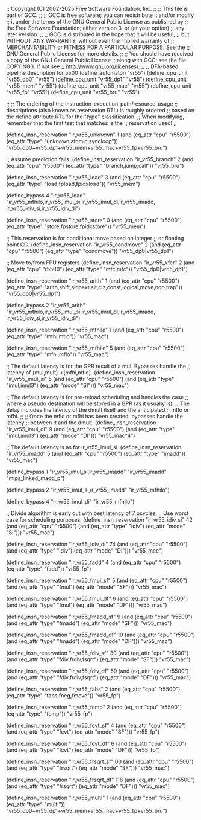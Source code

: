 ;; Copyright (C) 2002-2025 Free Software Foundation, Inc.
;;
;; This file is part of GCC.
;;
;; GCC is free software; you can redistribute it and/or modify
;; it under the terms of the GNU General Public License as published by
;; the Free Software Foundation; either version 3, or (at your option)
;; any later version.
;;
;; GCC is distributed in the hope that it will be useful,
;; but WITHOUT ANY WARRANTY; without even the implied warranty of
;; MERCHANTABILITY or FITNESS FOR A PARTICULAR PURPOSE.  See the
;; GNU General Public License for more details.
;;
;; You should have received a copy of the GNU General Public License
;; along with GCC; see the file COPYING3.  If not see
;; <http://www.gnu.org/licenses/>.
;;
;; DFA-based pipeline description for 5500
(define_automaton "vr55")
(define_cpu_unit "vr55_dp0"     "vr55")
(define_cpu_unit "vr55_dp1"     "vr55")
(define_cpu_unit "vr55_mem"     "vr55")
(define_cpu_unit "vr55_mac"     "vr55")
(define_cpu_unit "vr55_fp"      "vr55")
(define_cpu_unit "vr55_bru"     "vr55")

;;
;; The ordering of the instruction-execution-path/resource-usage
;; descriptions (also known as reservation RTL) is roughly ordered
;; based on the define attribute RTL for the "type" classification.
;; When modifying, remember that the first test that matches is the
;; reservation used!
;;

(define_insn_reservation "ir_vr55_unknown" 1
  (and (eq_attr "cpu" "r5500")
       (eq_attr "type" "unknown,atomic,syncloop"))
  "vr55_dp0+vr55_dp1+vr55_mem+vr55_mac+vr55_fp+vr55_bru")

;; Assume prediction fails.
(define_insn_reservation "ir_vr55_branch" 2
  (and (eq_attr "cpu" "r5500")
       (eq_attr "type" "branch,jump,call"))
  "vr55_bru")

(define_insn_reservation "ir_vr55_load" 3
  (and (eq_attr "cpu" "r5500")
       (eq_attr "type" "load,fpload,fpidxload"))
  "vr55_mem")

(define_bypass 4
  "ir_vr55_load"
  "ir_vr55_mthilo,ir_vr55_imul_si,ir_vr55_imul_di,ir_vr55_imadd,
   ir_vr55_idiv_si,ir_vr55_idiv_di")

(define_insn_reservation "ir_vr55_store" 0
  (and (eq_attr "cpu" "r5500")
       (eq_attr "type" "store,fpstore,fpidxstore"))
  "vr55_mem")

;; This reservation is for conditional move based on integer
;; or floating point CC.
(define_insn_reservation "ir_vr55_condmove" 2
  (and (eq_attr "cpu" "r5500")
       (eq_attr "type" "condmove"))
  "vr55_dp0|vr55_dp1")

;; Move to/from FPU registers
(define_insn_reservation "ir_vr55_xfer" 2
  (and (eq_attr "cpu" "r5500")
       (eq_attr "type" "mfc,mtc"))
  "vr55_dp0|vr55_dp1")

(define_insn_reservation "ir_vr55_arith" 1
  (and (eq_attr "cpu" "r5500")
       (eq_attr "type" "arith,shift,signext,slt,clz,const,logical,move,nop,trap"))
  "vr55_dp0|vr55_dp1")

(define_bypass 2
  "ir_vr55_arith"
  "ir_vr55_mthilo,ir_vr55_imul_si,ir_vr55_imul_di,ir_vr55_imadd,
   ir_vr55_idiv_si,ir_vr55_idiv_di")

(define_insn_reservation "ir_vr55_mthilo" 1
  (and (eq_attr "cpu" "r5500")
       (eq_attr "type" "mthi,mtlo"))
  "vr55_mac")

(define_insn_reservation "ir_vr55_mfhilo" 5
  (and (eq_attr "cpu" "r5500")
       (eq_attr "type" "mfhi,mflo"))
  "vr55_mac")

;; The default latency is for the GPR result of a mul.  Bypasses handle the
;; latency of {mul,mult}->{mfhi,mflo}.
(define_insn_reservation "ir_vr55_imul_si" 5
  (and (eq_attr "cpu" "r5500")
       (and (eq_attr "type" "imul,imul3")
            (eq_attr "mode" "SI")))
  "vr55_mac")

;; The default latency is for pre-reload scheduling and handles the case
;; where a pseudo destination will be stored in a GPR (as it usually is).
;; The delay includes the latency of the dmult itself and the anticipated
;; mflo or mfhi.
;;
;; Once the mflo or mfhi has been created, bypasses handle the latency
;; between it and the dmult.
(define_insn_reservation "ir_vr55_imul_di" 9
  (and (eq_attr "cpu" "r5500")
       (and (eq_attr "type" "imul,imul3")
            (eq_attr "mode" "DI")))
  "vr55_mac*4")

;; The default latency is as for ir_vr55_imul_si.
(define_insn_reservation "ir_vr55_imadd" 5
  (and (eq_attr "cpu" "r5500")
       (eq_attr "type" "imadd"))
  "vr55_mac")

(define_bypass 1
  "ir_vr55_imul_si,ir_vr55_imadd"
  "ir_vr55_imadd"
  "mips_linked_madd_p")

(define_bypass 2
  "ir_vr55_imul_si,ir_vr55_imadd"
  "ir_vr55_mfhilo")

(define_bypass 4
  "ir_vr55_imul_di"
  "ir_vr55_mfhilo")

;; Divide algorithm is early out with best latency of 7 pcycles.
;; Use worst case for scheduling purposes.
(define_insn_reservation "ir_vr55_idiv_si" 42
  (and (eq_attr "cpu" "r5500")
       (and (eq_attr "type" "idiv")
            (eq_attr "mode" "SI")))
  "vr55_mac")

(define_insn_reservation "ir_vr55_idiv_di" 74
  (and (eq_attr "cpu" "r5500")
       (and (eq_attr "type" "idiv")
            (eq_attr "mode" "DI")))
  "vr55_mac")

(define_insn_reservation "ir_vr55_fadd" 4
  (and (eq_attr "cpu" "r5500")
       (eq_attr "type" "fadd"))
  "vr55_fp")

(define_insn_reservation "ir_vr55_fmul_sf" 5
  (and (eq_attr "cpu" "r5500")
       (and (eq_attr "type" "fmul")
            (eq_attr "mode" "SF")))
  "vr55_mac")

(define_insn_reservation "ir_vr55_fmul_df" 6
  (and (eq_attr "cpu" "r5500")
       (and (eq_attr "type" "fmul")
            (eq_attr "mode" "DF")))
  "vr55_mac")

(define_insn_reservation "ir_vr55_fmadd_sf" 9
  (and (eq_attr "cpu" "r5500")
       (and (eq_attr "type" "fmadd")
            (eq_attr "mode" "SF")))
  "vr55_mac")

(define_insn_reservation "ir_vr55_fmadd_df" 10
  (and (eq_attr "cpu" "r5500")
       (and (eq_attr "type" "fmadd")
            (eq_attr "mode" "DF")))
  "vr55_mac")

(define_insn_reservation "ir_vr55_fdiv_sf" 30
  (and (eq_attr "cpu" "r5500")
       (and (eq_attr "type" "fdiv,frdiv,fsqrt")
            (eq_attr "mode" "SF")))
  "vr55_mac")

(define_insn_reservation "ir_vr55_fdiv_df" 59
  (and (eq_attr "cpu" "r5500")
       (and (eq_attr "type" "fdiv,frdiv,fsqrt")
            (eq_attr "mode" "DF")))
  "vr55_mac")

(define_insn_reservation "ir_vr55_fabs" 2
  (and (eq_attr "cpu" "r5500")
       (eq_attr "type" "fabs,fneg,fmove"))
  "vr55_fp")

(define_insn_reservation "ir_vr55_fcmp" 2
  (and (eq_attr "cpu" "r5500")
       (eq_attr "type" "fcmp"))
  "vr55_fp")

(define_insn_reservation "ir_vr55_fcvt_sf" 4
  (and (eq_attr "cpu" "r5500")
       (and (eq_attr "type" "fcvt")
            (eq_attr "mode" "SF")))
  "vr55_fp")

(define_insn_reservation "ir_vr55_fcvt_df" 6
  (and (eq_attr "cpu" "r5500")
       (and (eq_attr "type" "fcvt")
            (eq_attr "mode" "DF")))
  "vr55_fp")

(define_insn_reservation "ir_vr55_frsqrt_sf" 60
  (and (eq_attr "cpu" "r5500")
       (and (eq_attr "type" "frsqrt")
            (eq_attr "mode" "SF")))
  "vr55_mac")

(define_insn_reservation "ir_vr55_frsqrt_df" 118
  (and (eq_attr "cpu" "r5500")
       (and (eq_attr "type" "frsqrt")
            (eq_attr "mode" "DF")))
  "vr55_mac")

(define_insn_reservation "ir_vr55_multi" 1
  (and (eq_attr "cpu" "r5500")
       (eq_attr "type" "multi"))
  "vr55_dp0+vr55_dp1+vr55_mem+vr55_mac+vr55_fp+vr55_bru")
